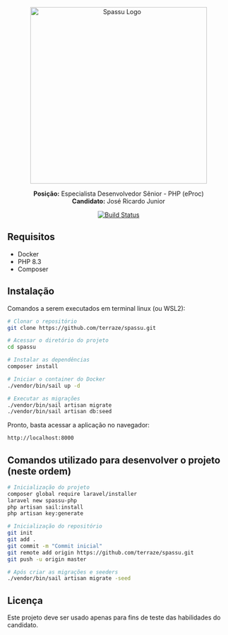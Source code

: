 <p align="center"><img src="https://spassu.zohorecruit.com/recruit/viewCareerImage.do?page_id=678402000000417658&type=logo&file_name=MicrosoftTeams-image__37_.png" width="400" alt="Spassu Logo"></p>
<p align="center">
<b>Posição:</b> Especialista Desenvolvedor Sênior - PHP (eProc) <br>
<b>Candidato:</b> José Ricardo Junior</p>

<p align="center">
<a href="https://github.com/laravel/framework/actions"><img src="https://github.com/laravel/framework/workflows/tests/badge.svg" alt="Build Status"></a>
</p>

## Requisitos

- Docker
- PHP 8.3
- Composer

## Instalação

Comandos a serem executados em terminal linux (ou WSL2):

```bash
# Clonar o repositório
git clone https://github.com/terraze/spassu.git

# Acessar o diretório do projeto
cd spassu

# Instalar as dependências
composer install

# Iniciar o container do Docker
./vendor/bin/sail up -d

# Executar as migrações
./vendor/bin/sail artisan migrate
./vendor/bin/sail artisan db:seed
```

Pronto, basta acessar a aplicação no navegador:

```bash
http://localhost:8000
```

## Comandos utilizado para desenvolver o projeto (neste ordem)

```bash
# Inicialização do projeto
composer global require laravel/installer
laravel new spassu-php
php artisan sail:install
php artisan key:generate

# Inicialização do repositório
git init
git add .
git commit -m "Commit inicial"
git remote add origin https://github.com/terraze/spassu.git
git push -u origin master

# Após criar as migrações e seeders
./vendor/bin/sail artisan migrate -seed
```

## Licença

Este projeto deve ser usado apenas para fins de teste das habilidades do candidato.
